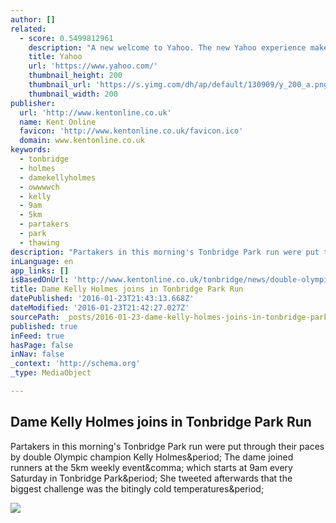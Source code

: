 ```yaml
---
author: []
related:
  - score: 0.5499812961
    description: "A new welcome to Yahoo. The new Yahoo experience makes it easier to discover the news and information that you care about most. It's the web ordered for you."
    title: Yahoo
    url: 'https://www.yahoo.com/'
    thumbnail_height: 200
    thumbnail_url: 'https://s.yimg.com/dh/ap/default/130909/y_200_a.png'
    thumbnail_width: 200
publisher:
  url: 'http://www.kentonline.co.uk'
  name: Kent Online
  favicon: 'http://www.kentonline.co.uk/favicon.ico'
  domain: www.kentonline.co.uk
keywords:
  - tonbridge
  - holmes
  - damekellyholmes
  - owwwwch
  - kelly
  - 9am
  - 5km
  - partakers
  - park
  - thawing
description: "Partakers in this morning's Tonbridge Park run were put through their paces by double Olympic champion Kelly Holmes. The dame joined runners at the 5km weekly event, which starts at 9am every Saturday in Tonbridge Park. She tweeted afterwards that the biggest challenge was the bitingly cold temperatures."
inLanguage: en
app_links: []
isBasedOnUrl: 'http://www.kentonline.co.uk/tonbridge/news/double-olympic-champion-joins-in-59724/'
title: Dame Kelly Holmes joins in Tonbridge Park Run
datePublished: '2016-01-23T21:43:13.668Z'
dateModified: '2016-01-23T21:42:27.027Z'
sourcePath: _posts/2016-01-23-dame-kelly-holmes-joins-in-tonbridge-park-run.md
published: true
inFeed: true
hasPage: false
inNav: false
_context: 'http://schema.org'
_type: MediaObject

---
```

<article style=""><h1>Dame Kelly Holmes joins in Tonbridge Park Run</h1><p>Partakers in this morning's Tonbridge Park run were put through their paces by double Olympic champion Kelly Holmes&amp;period; The dame joined runners at the 5km weekly event&amp;comma; which starts at 9am every Saturday in Tonbridge Park&amp;period; She tweeted afterwards that the biggest challenge was the bitingly cold temperatures&amp;period;</p><img src="http://media.kentonline.co.uk/filerepository/750x0/160123~0,0,25F,1C7,258,1B8,0~16012331413-k%20boi.jpg" /></article>